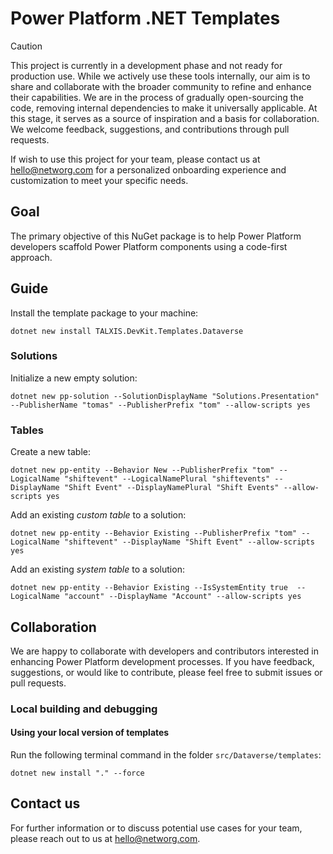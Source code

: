 # Power Platform .NET Templates

> [!CAUTION]
> This project is currently in a development phase and not ready for production use.
> While we actively use these tools internally, our aim is to share and collaborate with the broader community to refine and enhance their capabilities.
> We are in the process of gradually open-sourcing the code, removing internal dependencies to make it universally applicable.
> At this stage, it serves as a source of inspiration and a basis for collaboration.
> We welcome feedback, suggestions, and contributions through pull requests.

If wish to use this project for your team, please contact us at hello@networg.com for a personalized onboarding experience and customization to meet your specific needs.

## Goal
The primary objective of this NuGet package is to help Power Platform developers scaffold Power Platform components using a code-first approach.

## Guide
Install the template package to your machine:
```console
dotnet new install TALXIS.DevKit.Templates.Dataverse
```

### Solutions
Initialize a new empty solution:
```console
dotnet new pp-solution --SolutionDisplayName "Solutions.Presentation" --PublisherName "tomas" --PublisherPrefix "tom" --allow-scripts yes
```

### Tables
Create a new table:
```console
dotnet new pp-entity --Behavior New --PublisherPrefix "tom" --LogicalName "shiftevent" --LogicalNamePlural "shiftevents" --DisplayName "Shift Event" --DisplayNamePlural "Shift Events" --allow-scripts yes
```

Add an existing *custom table* to a solution:
```console
dotnet new pp-entity --Behavior Existing --PublisherPrefix "tom" --LogicalName "shiftevent" --DisplayName "Shift Event" --allow-scripts yes
```

Add an existing *system table* to a solution:
```console
dotnet new pp-entity --Behavior Existing --IsSystemEntity true  --LogicalName "account" --DisplayName "Account" --allow-scripts yes
```

## Collaboration

We are happy to collaborate with developers and contributors interested in enhancing Power Platform development processes. If you have feedback, suggestions, or would like to contribute, please feel free to submit issues or pull requests.

### Local building and debugging

#### Using your local version of templates

Run the following terminal command in the folder `src/Dataverse/templates`:

```
dotnet new install "." --force
```

## Contact us

For further information or to discuss potential use cases for your team, please reach out to us at hello@networg.com.